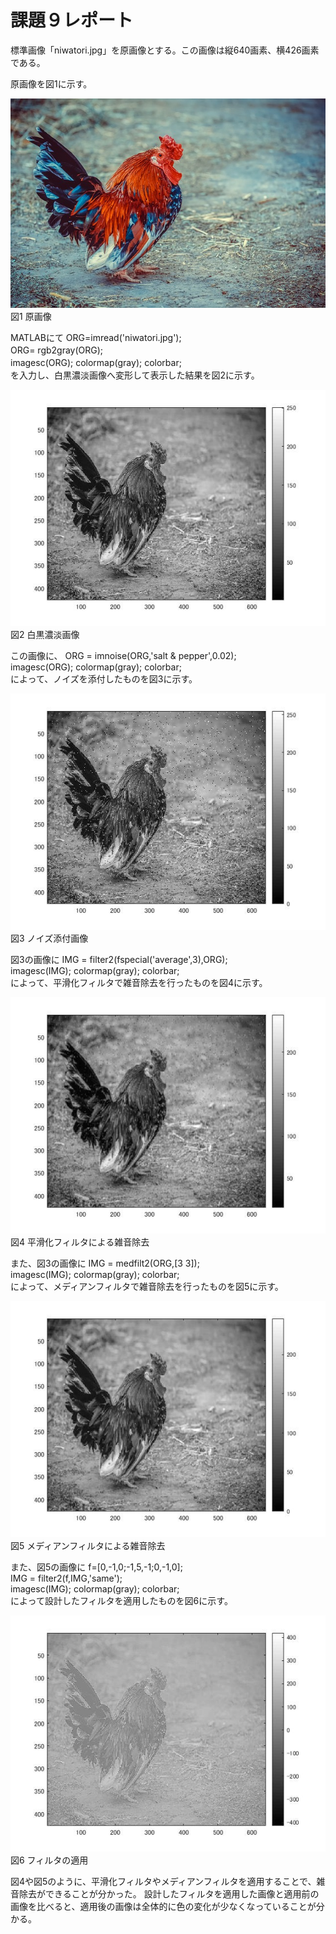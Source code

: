# 課題９レポート

標準画像「niwatori.jpg」を原画像とする。この画像は縦640画素、横426画素である。

原画像を図1に示す。

![原画像](https://github.com/IchinoseMasayuki/lecture_image_processing/blob/master/image/niwatori.jpg?raw=true)  
図1 原画像

MATLABにて
ORG=imread('niwatori.jpg');　　  
ORG= rgb2gray(ORG);　　  
imagesc(ORG); colormap(gray); colorbar;　　  
を入力し、白黒濃淡画像へ変形して表示した結果を図2に示す。


![原画像](https://github.com/IchinoseMasayuki/lecture_image_processing/blob/master/image/zu3-1.jpg?raw=true)  
図2 白黒濃淡画像

この画像に、
ORG = imnoise(ORG,'salt & pepper',0.02);  
imagesc(ORG); colormap(gray); colorbar;  
によって、ノイズを添付したものを図3に示す。

![原画像](https://github.com/IchinoseMasayuki/lecture_image_processing/blob/master/image/zu9-1.jpg?raw=true)  
図3 ノイズ添付画像

図3の画像に
IMG = filter2(fspecial('average',3),ORG);  
imagesc(IMG); colormap(gray); colorbar;  
によって、平滑化フィルタで雑音除去を行ったものを図4に示す。



![原画像](https://github.com/IchinoseMasayuki/lecture_image_processing/blob/master/image/zu9-2.jpg?raw=true)  
図4 平滑化フィルタによる雑音除去

また、図3の画像に
IMG = medfilt2(ORG,[3 3]);  
imagesc(IMG); colormap(gray); colorbar;  
によって、メディアンフィルタで雑音除去を行ったものを図5に示す。

![原画像](https://github.com/IchinoseMasayuki/lecture_image_processing/blob/master/image/zu9-3.jpg?raw=true)  
図5 メディアンフィルタによる雑音除去

また、図5の画像に
f=[0,-1,0;-1,5,-1;0,-1,0];  
IMG = filter2(f,IMG,'same');  
imagesc(IMG); colormap(gray); colorbar;  
によって設計したフィルタを適用したものを図6に示す。


![原画像](https://github.com/IchinoseMasayuki/lecture_image_processing/blob/master/image/zu9-4.jpg?raw=true)  
図6 フィルタの適用

図4や図5のように、平滑化フィルタやメディアンフィルタを適用することで、雑音除去ができることが分かった。
設計したフィルタを適用した画像と適用前の画像を比べると、適用後の画像は全体的に色の変化が少なくなっていることが分かる。
